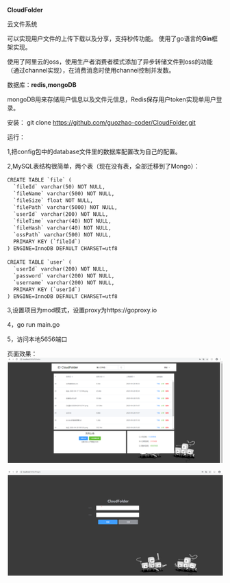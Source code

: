 **CloudFolder**

云文件系统

可以实现用户文件的上传下载以及分享，支持秒传功能。
使用了go语言的**Gin**框架实现。


使用了阿里云的oss，使用生产者消费者模式添加了异步转储文件到oss的功能（通过channel实现），在消费消息时使用channel控制并发数。


数据库：**redis,mongoDB**

mongoDB用来存储用户信息以及文件元信息，Redis保存用户token实现单用户登录。

安装：
git clone https://github.com/guozhao-coder/CloudFolder.git


运行：

1,把config包中的database文件里的数据库配置改为自己的配置。

2,MySQL表结构很简单，两个表（现在没有表，全部迁移到了Mongo）：

~~~~
CREATE TABLE `file` (
  `fileId` varchar(50) NOT NULL,
  `fileName` varchar(500) NOT NULL,
  `fileSize` float NOT NULL,
  `filePath` varchar(5000) NOT NULL,
  `userId` varchar(200) NOT NULL,
  `fileTime` varchar(40) NOT NULL,
  `fileHash` varchar(40) NOT NULL,
  `ossPath` varchar(500) NOT NULL,
  PRIMARY KEY (`fileId`)
) ENGINE=InnoDB DEFAULT CHARSET=utf8

CREATE TABLE `user` (
  `userId` varchar(200) NOT NULL,
  `password` varchar(200) NOT NULL,
  `username` varchar(200) NOT NULL,
  PRIMARY KEY (`userId`)
) ENGINE=InnoDB DEFAULT CHARSET=utf8

~~~~

3,设置项目为mod模式，设置proxy为https://goproxy.io

4，go run main.go

5，访问本地5656端口


页面效果：
![image](https://github.com/guozhao-coder/CloudFolder/blob/master/project-images/index.png)


![image](https://github.com/guozhao-coder/CloudFolder/blob/master/project-images/login.png)
